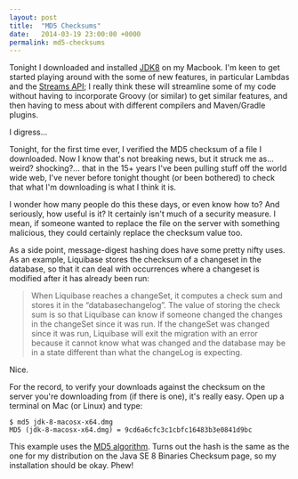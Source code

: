 ```yaml
---
layout: post
title:  "MD5 Checksums"
date:   2014-03-19 23:00:00 +0000
permalink: md5-checksums
---
```


Tonight I downloaded and installed [JDK8](http://www.oracle.com/technetwork/java/javase/downloads/jdk8-downloads-2133151.html) on my Macbook. I'm keen to get started playing around with the some of new features, in particular Lambdas and the [Streams API](http://download.java.net/jdk8/docs/api/java/util/stream/Stream.html); I really think these will streamline some of my code without having to incorporate Groovy (or similar) to get similar features, and then having to mess about with different compilers and Maven/Gradle plugins.

I digress...

Tonight, for the first time ever, I verified the MD5 checksum of a file I downloaded. Now I know that's not breaking news, but it struck me as... weird? shocking?... that in the 15+ years I've been pulling stuff off the world wide web, I've never before tonight thought (or been bothered) to check that what I'm downloading is what I think it is.

I wonder how many people do this these days, or even know how to? And seriously, how useful is it? It certainly isn't much of a security measure. I mean, if someone wanted to replace the file on the server with something malicious, they could certainly replace the checksum value too.

As a side point, message-digest hashing does have some pretty nifty uses. As an example, Liquibase stores the checksum of a changeset in the database, so that it can deal with occurrences where a changeset is modified after it has already been run:

>When Liquibase reaches a changeSet, it computes a check sum and stores it in the “databasechangelog”. The value of storing the check sum is so that Liquibase can know if someone changed the changes in the changeSet since it was run. If the changeSet was changed since it was run, Liquibase will exit the migration with an error because it cannot know what was changed and the database may be in a state different than what the changeLog is expecting.

Nice.

For the record, to verify your downloads against the checksum on the server you're downloading from (if there is one), it's really easy. Open up a terminal on Mac (or Linux) and type:

<pre><code>$ md5 jdk-8-macosx-x64.dmg
MD5 (jdk-8-macosx-x64.dmg) = 9cd6a6cfc3c1cbfc16483b3e0841d9bc</code></pre>

This example uses the [MD5 algorithm](http://en.wikipedia.org/wiki/MD5). Turns out the hash is the same as the one for my distribution on the Java SE 8 Binaries Checksum page, so my installation should be okay. Phew!
